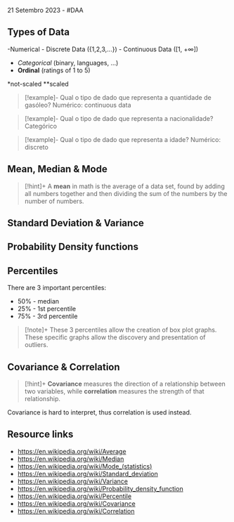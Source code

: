 21 Setembro 2023 - #DAA

## Types of Data

-Numerical
	- Discrete Data ({1,2,3,...})
	- Continuous Data (\[1, +$\infty$])
- *Categorical* (binary, languages, ...)
- **Ordinal** (ratings of 1 to 5)

*not-scaled
**scaled


>[!example]- Qual o tipo de dado que representa a quantidade de gasóleo?
>Numérico: continuous data

>[!example]- Qual o tipo de dado que representa a nacionalidade?
>Categórico

>[!example]- Qual o tipo de dado que representa a idade?
>Numérico: discreto


## Mean, Median & Mode
>[!hint]+
>A **mean** in math is the average of a data set, found by adding all numbers together and then dividing the sum of the numbers by the number of numbers.

## Standard Deviation & Variance



## Probability Density functions


## Percentiles

  
There are 3 important percentiles:
- 50% - median
- 25% - 1st percentile
- 75% - 3rd percentile

>[!note]+
>These 3 percentiles allow the creation of box plot graphs. These specific graphs allow the discovery and presentation of outliers.


## Covariance & Correlation

>[!hint]+
>**Covariance** measures the direction of a relationship between two variables, while **correlation** measures the strength of that relationship.

Covariance is hard to interpret, thus correlation is used instead.




## Resource links
- https://en.wikipedia.org/wiki/Average
- https://en.wikipedia.org/wiki/Median
- https://en.wikipedia.org/wiki/Mode_(statistics)
- https://en.wikipedia.org/wiki/Standard_deviation
- https://en.wikipedia.org/wiki/Variance
- https://en.wikipedia.org/wiki/Probability_density_function
- https://en.wikipedia.org/wiki/Percentile
- https://en.wikipedia.org/wiki/Covariance
- https://en.wikipedia.org/wiki/Correlation
